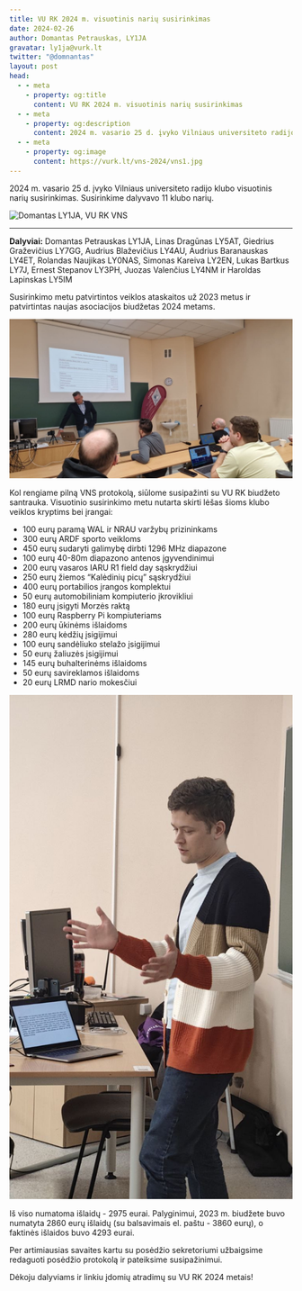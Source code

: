 ```yaml
---
title: VU RK 2024 m. visuotinis narių susirinkimas
date: 2024-02-26
author: Domantas Petrauskas, LY1JA
gravatar: ly1ja@vurk.lt
twitter: "@domnantas"
layout: post
head:
  - - meta
    - property: og:title
      content: VU RK 2024 m. visuotinis narių susirinkimas
  - - meta
    - property: og:description
      content: 2024 m. vasario 25 d. įvyko Vilniaus universiteto radijo klubo visuotinis narių susirinkimas. Susirinkime dalyvavo 11 klubo narių.
  - - meta
    - property: og:image
      content: https://vurk.lt/vns-2024/vns1.jpg
---
```


2024 m. vasario 25 d. įvyko Vilniaus universiteto radijo klubo 
visuotinis narių susirinkimas. Susirinkime dalyvavo 11 klubo narių. 

![Domantas LY1JA, VU RK VNS](/vns-2024/vns1.jpg)

---

**Dalyviai:** Domantas Petrauskas LY1JA, Linas Dragūnas LY5AT, Giedrius Graževičius LY7GG, 
Audrius Blaževičius LY4AU, Audrius Baranauskas LY4ET, Rolandas Naujikas LY0NAS,
Simonas Kareiva LY2EN, Lukas Bartkus LY7J, Ernest Stepanov LY3PH, Juozas 
Valenčius LY4NM ir Haroldas Lapinskas LY5IM

Susirinkimo metu patvirtintos veiklos ataskaitos už 2023 metus ir
patvirtintas naujas asociacijos biudžetas 2024 metams.

![Simonas Kareiva LY2EN, VU RK VNS](/assets/vns-2024/vns2.jpg)

Kol rengiame pilną VNS protokolą, siūlome susipažinti su VU RK biudžeto 
santrauka. Visuotinio susirinkimo metu nutarta skirti lėšas šioms klubo
veiklos kryptims bei įrangai:

*  100 eurų paramą WAL ir NRAU varžybų prizininkams
*  300 eurų ARDF sporto veikloms
*  450 eurų sudaryti galimybę dirbti 1296 MHz diapazone
*  100 eurų 40-80m diapazono antenos įgyvendinimui
*  200 eurų vasaros IARU R1 field day sąskrydžiui
*  250 eurų žiemos “Kalėdinių picų” sąskrydžiui
*  400 eurų portabilios įrangos komplektui
*  50 eurų automobiliniam kompiuterio įkrovikliui
*  180 eurų įsigyti Morzės raktą
*  100 eurų Raspberry Pi kompiuteriams
*  200 eurų ūkinėms išlaidoms
*  280 eurų kėdžių įsigijimui
*  100 eurų sandėliuko stelažo įsigijimui
*  50 eurų žaliuzės įsigijimui
*  145 eurų buhalterinėms išlaidoms
*  50 eurų savireklamos išlaidoms
*  20 eurų LRMD nario mokesčiui

![Linas LY5AT, VU RK VNS](/assets/vns-2024/vns3.jpg)

Iš viso numatoma išlaidų - 2975 eurai. Palyginimui, 2023 m. biudžete buvo 
numatyta 2860 eurų išlaidų (su balsavimais el. paštu - 3860 eurų), o faktinės 
išlaidos buvo 4293 eurai.

Per artimiausias savaites kartu su posėdžio sekretoriumi užbaigsime redaguoti
posėdžio protokolą ir pateiksime susipažinimui.

Dėkoju dalyviams ir linkiu įdomių atradimų su VU RK 2024 metais!